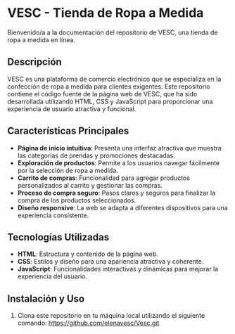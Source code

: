 # VESC - Tienda de Ropa a Medida

Bienvenido/a a la documentación del repositorio de VESC, una tienda de ropa a medida en línea.

## Descripción

VESC es una plataforma de comercio electrónico que se especializa en la confección de ropa a medida para clientes exigentes. Este repositorio contiene el código fuente de la página web de VESC, que ha sido desarrollada utilizando HTML, CSS y JavaScript para proporcionar una experiencia de usuario atractiva y funcional.

## Características Principales

- **Página de inicio intuitiva**: Presenta una interfaz atractiva que muestra las categorías de prendas y promociones destacadas.
- **Exploración de productos**: Permite a los usuarios navegar fácilmente por la selección de ropa a medida.
- **Carrito de compras**: Funcionalidad para agregar productos personalizados al carrito y gestionar las compras.
- **Proceso de compra seguro**: Pasos claros y seguros para finalizar la compra de los productos seleccionados.
- **Diseño responsive**: La web se adapta a diferentes dispositivos para una experiencia consistente.

## Tecnologías Utilizadas

- **HTML**: Estructura y contenido de la página web.
- **CSS**: Estilos y diseño para una apariencia atractiva y coherente.
- **JavaScript**: Funcionalidades interactivas y dinámicas para mejorar la experiencia del usuario.

## Instalación y Uso

1. Clona este repositorio en tu máquina local utilizando el siguiente comando:
https://github.com/elenavesc/Vesc.git
